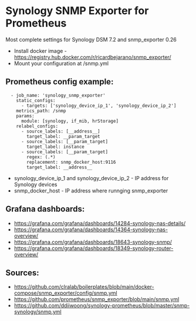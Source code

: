 # Synology SNMP Exporter for Prometheus

Most complete settings for Synology DSM 7.2 and snmp_exporter 0.26

* Install docker image - https://registry.hub.docker.com/r/ricardbejarano/snmp_exporter/
* Mount your configuration at /snmp.yml


## Prometheus config example:

```
  - job_name: 'synology_snmp_exporter'
    static_configs:
      - targets: ['synology_device_ip_1', 'synology_device_ip_2']
    metrics_path: /snmp
    params:
      module: [synology, if_mib, hrStorage]
    relabel_configs:
      - source_labels: [__address__]
        target_label: __param_target
      - source_labels: [__param_target]
        target_label: instance
      - source_labels: [__param_target]
        regex: (.*)
        replacement: snmp_docker_host:9116
        target_label: __address__
```

* synology_device_ip_1 and synology_device_ip_2 - IP address for Synology devices
* snmp_docker_host - IP address where runnging snmp_exporter

## Grafana dashboards:

* https://grafana.com/grafana/dashboards/14284-synology-nas-details/
* https://grafana.com/grafana/dashboards/14364-synology-nas-overview/
* https://grafana.com/grafana/dashboards/18643-synology-snmp/
* https://grafana.com/grafana/dashboards/18349-synology-router-overview/


## Sources:

* https://github.com/clralab/boilerplates/blob/main/docker-compose/snmp_exporter/config/snmp.yml
* https://github.com/prometheus/snmp_exporter/blob/main/snmp.yml
* https://github.com/ddiiwoong/synology-prometheus/blob/master/snmp-synology/snmp.yml
